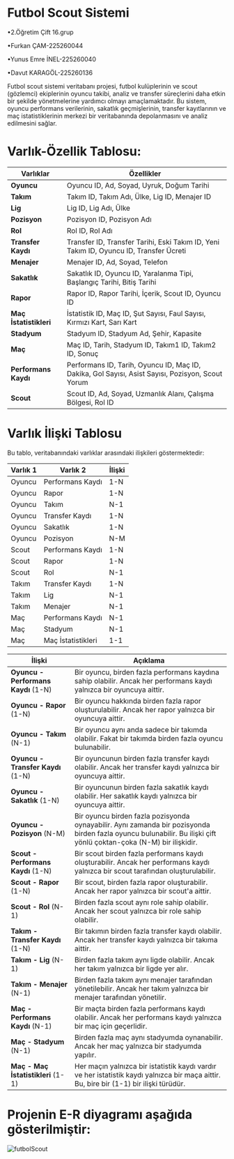 # Futbol Scout Sistemi
•2.Öğretim Çift 16.grup

•Furkan ÇAM-225260044

•Yunus Emre İNEL-225260040

•Davut KARAGÖL-225260136

Futbol scout sistemi veritabanı projesi, futbol kulüplerinin ve scout (gözlemci) ekiplerinin oyuncu takibi, analiz ve transfer süreçlerini daha etkin bir şekilde yönetmelerine yardımcı olmayı amaçlamaktadır. Bu sistem, oyuncu performans verilerinin, sakatlık geçmişlerinin, transfer kayıtlarının ve maç istatistiklerinin merkezi bir veritabanında depolanmasını ve analiz edilmesini sağlar.

# Varlık-Özellik Tablosu:

| **Varlıklar**           | **Özellikler**                                                                                                      |
|-------------------------|----------------------------------------------------------------------------------------------------------------------|
| **Oyuncu**              | Oyuncu ID, Ad, Soyad, Uyruk, Doğum Tarihi                                                                          |
| **Takım**               | Takım ID, Takım Adı, Ülke, Lig ID, Menajer ID                                                                      |
| **Lig**                 | Lig ID, Lig Adı, Ülke                                                                                               |
| **Pozisyon**            | Pozisyon ID, Pozisyon Adı                                                                                           |
| **Rol**                 | Rol ID, Rol Adı                                                                                                     |
| **Transfer Kaydı**      | Transfer ID, Transfer Tarihi, Eski Takım ID, Yeni Takım ID, Oyuncu ID, Transfer Ücreti                               |
| **Menajer**             | Menajer ID, Ad, Soyad, Telefon                                                                                      |
| **Sakatlık**            | Sakatlık ID, Oyuncu ID, Yaralanma Tipi, Başlangıç Tarihi, Bitiş Tarihi                                             |
| **Rapor**               | Rapor ID, Rapor Tarihi, İçerik, Scout ID, Oyuncu ID                                                                 |
| **Maç İstatistikleri**  | İstatistik ID, Maç ID, Şut Sayısı, Faul Sayısı, Kırmızı Kart, Sarı Kart                                           |
| **Stadyum**             | Stadyum ID, Stadyum Ad, Şehir, Kapasite                                                                            |
| **Maç**                 | Maç ID, Tarih, Stadyum ID, Takım1 ID, Takım2 ID, Sonuç                                                             |
| **Performans Kaydı**    | Performans ID, Tarih, Oyuncu ID, Maç ID, Dakika, Gol Sayısı, Asist Sayısı, Pozisyon, Scout Yorum                   |
| **Scout**               | Scout ID, Ad, Soyad, Uzmanlık Alanı, Çalışma Bölgesi, Rol ID                                                       |

# Varlık İlişki Tablosu

Bu tablo, veritabanındaki varlıklar arasındaki ilişkileri göstermektedir:

| **Varlık 1** | **Varlık 2**           | **İlişki** |
|--------------|------------------------|------------|
| Oyuncu       | Performans Kaydı       | 1-N        |
| Oyuncu       | Rapor                  | 1-N        |
| Oyuncu       | Takım                  | N-1        |
| Oyuncu       | Transfer Kaydı         | 1-N        |
| Oyuncu       | Sakatlık               | 1-N        |
| Oyuncu       | Pozisyon               | N-M        |
| Scout        | Performans Kaydı       | 1-N        |
| Scout        | Rapor                  | 1-N        |
| Scout        | Rol                    | N-1        |
| Takım        | Transfer Kaydı         | 1-N        |
| Takım        | Lig                    | N-1        |
| Takım        | Menajer                | N-1        |
| Maç          | Performans Kaydı       | N-1        |
| Maç          | Stadyum                | N-1        |
| Maç          | Maç İstatistikleri     | 1-1        |

| İlişki                 | Açıklama                                                                                                  |
|------------------------|----------------------------------------------------------------------------------------------------------|
| **Oyuncu - Performans Kaydı** (1-N) | Bir oyuncu, birden fazla performans kaydına sahip olabilir. Ancak her performans kaydı yalnızca bir oyuncuya aittir. |
| **Oyuncu - Rapor** (1-N)           | Bir oyuncu hakkında birden fazla rapor oluşturulabilir. Ancak her rapor yalnızca bir oyuncuya aittir.       |
| **Oyuncu - Takım** (N-1)           | Bir oyuncu aynı anda sadece bir takımda olabilir. Fakat bir takımda birden fazla oyuncu bulunabilir.       |
| **Oyuncu - Transfer Kaydı** (1-N)  | Bir oyuncunun birden fazla transfer kaydı olabilir. Ancak her transfer kaydı yalnızca bir oyuncuya aittir. |
| **Oyuncu - Sakatlık** (1-N)        | Bir oyuncunun birden fazla sakatlık kaydı olabilir. Her sakatlık kaydı yalnızca bir oyuncuya aittir.       |
| **Oyuncu - Pozisyon** (N-M)        | Bir oyuncu birden fazla pozisyonda oynayabilir. Aynı zamanda bir pozisyonda birden fazla oyuncu bulunabilir. Bu ilişki çift yönlü çoktan-çoka (N-M) bir ilişkidir. |
| **Scout - Performans Kaydı** (1-N) | Bir scout birden fazla performans kaydı oluşturabilir. Ancak her performans kaydı yalnızca bir scout tarafından oluşturulabilir. |
| **Scout - Rapor** (1-N)            | Bir scout, birden fazla rapor oluşturabilir. Ancak her rapor yalnızca bir scout'a aittir.                |
| **Scout - Rol** (N-1)              | Birden fazla scout aynı role sahip olabilir. Ancak her scout yalnızca bir role sahip olabilir.            |
| **Takım - Transfer Kaydı** (1-N)   | Bir takımın birden fazla transfer kaydı olabilir. Ancak her transfer kaydı yalnızca bir takıma aittir.   |
| **Takım - Lig** (N-1)              | Birden fazla takım aynı ligde olabilir. Ancak her takım yalnızca bir ligde yer alır.                     |
| **Takım - Menajer** (N-1)          | Birden fazla takım aynı menajer tarafından yönetilebilir. Ancak her takım yalnızca bir menajer tarafından yönetilir. |
| **Maç - Performans Kaydı** (N-1)   | Bir maçta birden fazla performans kaydı olabilir. Ancak her performans kaydı yalnızca bir maç için geçerlidir. |
| **Maç - Stadyum** (N-1)            | Birden fazla maç aynı stadyumda oynanabilir. Ancak her maç yalnızca bir stadyumda yapılır.                |
| **Maç - Maç İstatistikleri** (1-1) | Her maçın yalnızca bir istatistik kaydı vardır ve her istatistik kaydı yalnızca bir maça aittir. Bu, bire bir (1-1) bir ilişki türüdür. |


# Projenin E-R diyagramı aşağıda gösterilmiştir:

![futbolScout](https://github.com/user-attachments/assets/914d655e-53b1-47dd-bc85-37760b1a11ae)

